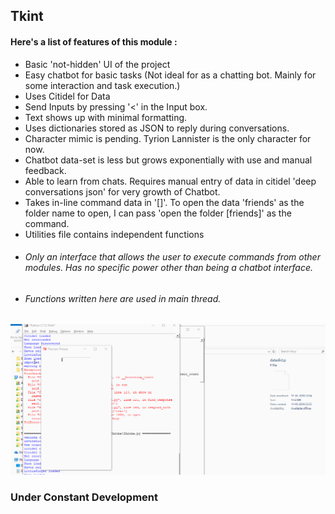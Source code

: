 ## Tkint

#### Here's a list of features of this module :

* Basic 'not-hidden' UI of the project
* Easy chatbot for basic tasks (Not ideal for as a chatting bot. Mainly for some interaction and task execution.)
* Uses Citidel for Data
* Send Inputs by pressing '<' in the Input box.
* Text shows up with minimal formatting.
* Uses dictionaries stored as JSON to reply during conversations.
* Character mimic is pending. Tyrion Lannister is the only character for now.
* Chatbot data-set is less but grows exponentially with use and manual feedback.
* Able to learn from chats. Requires manual entry of data in citidel 'deep conversations json' for very growth of Chatbot.
* Takes in-line command data in '[]'. To open the data 'friends' as the folder name to open, I can pass 'open the folder [friends]' as the command.
* Utilities file contains independent functions
* ###### Only an interface that allows the user to execute commands from other modules. Has no specific power other than being a chatbot interface.
* ###### Functions written here are used in main thread.


![Tkint Running Demo](../Run-View/tkint.gif)

### Under Constant Development
